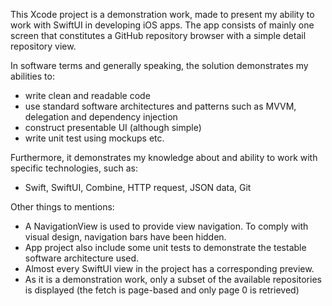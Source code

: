 This Xcode project is a demonstration work, made to present my ability to work with SwiftUI in developing iOS apps. The app consists of mainly one screen that constitutes a GitHub repository browser with a simple detail repository view.

In software terms and generally speaking, the solution demonstrates my abilities to:

- write clean and readable code
- use standard software architectures and patterns such as MVVM, delegation and dependency injection
- construct presentable UI (although simple)
- write unit test using mockups etc.

Furthermore, it demonstrates my knowledge about and ability to work with specific technologies, such as:

- Swift, SwiftUI, Combine, HTTP request, JSON data, Git

Other things to mentions:

- A NavigationView is used to provide view navigation. To comply with visual design, navigation bars have been hidden.
- App project also include some unit tests to demonstrate the testable software architecture used.
- Almost every SwiftUI view in the project has a corresponding preview.
- As it is a demonstration work, only a subset of the available repositories is displayed (the fetch is page-based and only page 0 is retrieved)
